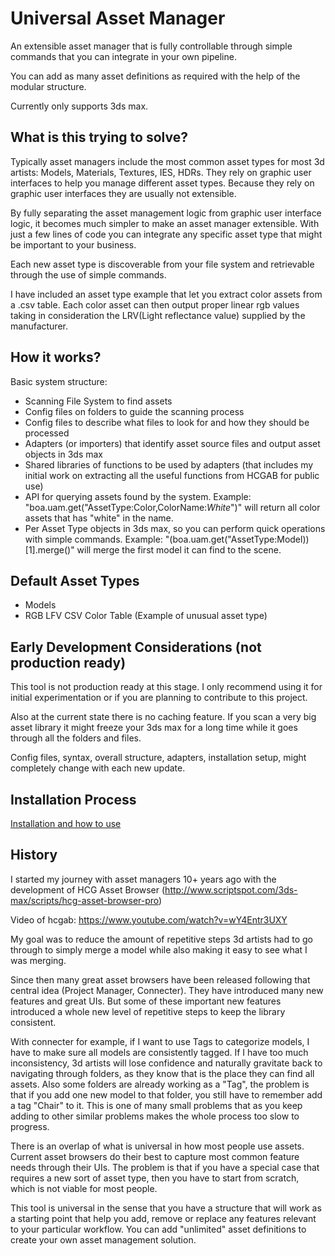 # Universal Asset Manager 
An extensible asset manager that is fully controllable through simple commands that you can integrate in your own pipeline.

You can add as many asset definitions as required with the help of the modular structure.

Currently only supports 3ds max.

## What is this trying to solve?

Typically asset managers include the most common asset types for most 3d artists: Models, Materials, Textures, IES, HDRs. They rely on graphic user interfaces to help you manage different asset types. Because they rely on graphic user interfaces they are usually not extensible.

By fully separating the asset management logic from graphic user interface logic, it becomes much simpler to make an asset manager extensible. With just a few lines of code you can integrate any specific asset type that might be important to your business.

Each new asset type is discoverable from your file system and retrievable through the use of simple commands.

I have included an asset type example that let you extract color assets from a .csv table. Each color asset can then output proper linear rgb values taking in consideration the LRV(Light reflectance value) supplied by the manufacturer.

## How it works?

Basic system structure:
* Scanning File System to find assets
* Config files on folders to guide the scanning process
* Config files to describe what files to look for and how they should be processed
* Adapters (or importers) that identify asset source files and output asset objects in 3ds max
* Shared libraries of functions to be used by adapters (that includes my initial work on extracting all the useful functions from HCGAB for public use)
* API for querying assets found by the system. Example: "boa.uam.get("AssetType:Color,ColorName:*White*")" will return all color assets that has "white" in the name.
* Per Asset Type objects in 3ds max, so you can perform quick operations with simple commands. Example: "(boa.uam.get("AssetType:Model))[1].merge()" will merge the first model it can find to the scene.

## Default Asset Types
* Models
* RGB LFV CSV Color Table (Example of unusual asset type)

## Early Development Considerations (not production ready)
This tool is not production ready at this stage. I only recommend using it for initial experimentation or if you are planning to contribute to this project.

Also at the current state there is no caching feature. If you scan a very big asset library it might freeze your 3ds max for a long time while it goes through all the folders and files.

Config files, syntax, overall structure, adapters, installation setup, might completely change with each new update.

## Installation Process

[Installation and how to use](https://github.com/boxofapps/Universal-Asset-Manager/wiki/Installation-and-how-to-use)

## History
I started my journey with asset managers 10+ years ago with the development of HCG Asset Browser (http://www.scriptspot.com/3ds-max/scripts/hcg-asset-browser-pro)

Video of hcgab: https://www.youtube.com/watch?v=wY4Entr3UXY

My goal was to reduce the amount of repetitive steps 3d artists had to go through to simply merge a model while also making it easy to see what I was merging.

Since then many great asset browsers have been released following that central idea (Project Manager, Connecter). They have introduced many new features and great UIs. But some of these important new features introduced a whole new level of repetitive steps to keep the library consistent.

With connecter for example, if I want to use Tags to categorize models, I have to make sure all models are consistently tagged. If I have too much inconsistency, 3d artists will lose confidence and naturally gravitate back to navigating through folders, as they know that is the place they can find all assets. Also some folders are already working as a "Tag", the problem is that if you add one new model to that folder, you still have to remember add a tag "Chair" to it. This is one of many small problems that as you keep adding to other similar problems makes the whole process too slow to progress.

There is an overlap of what is universal in how most people use assets. Current asset browsers do their best to capture most common feature needs through their UIs. The problem is that if you have a special case that requires a new sort of asset type, then you have to start from scratch, which is not viable for most people.

This tool is universal in the sense that you have a structure that will work as a starting point that help you add, remove or replace any features relevant to your particular workflow. You can add "unlimited" asset definitions to create your own asset management solution.
